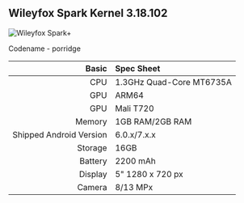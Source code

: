 ## Wileyfox Spark Kernel 3.18.102        
![Wileyfox Spark+](https://www.kickmobiles.com/content/images/thumbs/0007769_wileyfox-spark-plus-dual-sim-16gb-black_420.jpeg)

Codename - porridge

Basic   | Spec Sheet
-------:|:-------------------------
CPU     | 1.3GHz Quad-Core MT6735A
GPU     | ARM64
GPU     | Mali T720
Memory  | 1GB RAM/2GB RAM
Shipped Android Version | 6.0.x/7.x.x
Storage | 16GB
Battery | 2200 mAh
Display | 5" 1280 x 720 px
Camera  | 8/13 MPx

